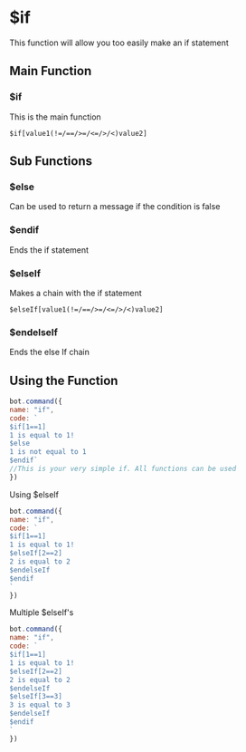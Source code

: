 # $if

This function will allow you too easily make an if statement

## Main Function

### $if

This is the main function

```text
$if[value1(!=/==/>=/<=/>/<)value2]
```

## Sub Functions

### $else

Can be used to return a message  if the condition is false

### $endif

Ends the if statement

### $elseIf

Makes a chain with the if statement

```text
$elseIf[value1(!=/==/>=/<=/>/<)value2]
```

### $endelseIf

Ends the else If chain

## Using the Function

```javascript
bot.command({
name: "if",
code: `
$if[1==1]
1 is equal to 1!
$else
1 is not equal to 1
$endif`
//This is your very simple if. All functions can be used 
})

```

Using $elseIf

```javascript
bot.command({
name: "if",
code: `
$if[1==1]
1 is equal to 1!
$elseIf[2==2]
2 is equal to 2
$endelseIf
$endif
`
})
```

Multiple $elseIf's

```javascript
bot.command({
name: "if",
code: `
$if[1==1]
1 is equal to 1!
$elseIf[2==2]
2 is equal to 2
$endelseIf
$elseIf[3==3]
3 is equal to 3
$endelseIf
$endif
`
})
```

## 

